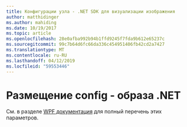 ```yaml
---
title: Конфигурации узла - .NET SDK для визуализации изображения
author: matthidinger
ms.author: mahiding
ms.date: 10/19/2017
ms.topic: article
ms.openlocfilehash: 28e0afba992b94b1ffd9245f7fda9b612e65237c
ms.sourcegitcommit: 99c7b64d6fc66da336c454951406fb42cd2a7427
ms.translationtype: MT
ms.contentlocale: ru-RU
ms.lasthandoff: 04/12/2019
ms.locfileid: "59553446"
---
```

# <a name="host-config---net-image"></a>Размещение config - образа .NET

См. в разделе [WPF документация](../net-wpf/getting-started.md) для полный перечень этих параметров.